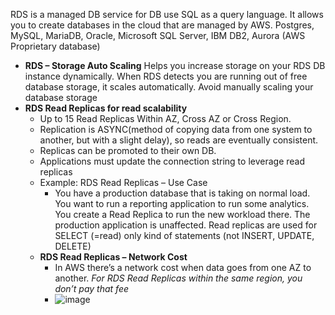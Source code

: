 RDS is a managed DB service for DB use SQL as a query language. It allows you to create databases in the cloud that are managed by AWS.
Postgres, MySQL, MariaDB, Oracle, Microsoft SQL Server, IBM DB2, Aurora (AWS Proprietary database)

- **RDS – Storage Auto Scaling** Helps you increase storage on your RDS DB instance dynamically. When RDS detects you are running out of free database storage, it scales automatically. Avoid manually scaling your database storage
- **RDS Read Replicas for read scalability**
  - Up to 15 Read Replicas Within AZ, Cross AZ or Cross Region.
  - Replication is ASYNC(method of copying data from one system to another, but with a slight delay), so reads are eventually consistent. 
  - Replicas can be promoted to their own DB.
  - Applications must update the connection string to leverage read replicas
  - Example: RDS Read Replicas – Use Case
    - You have a production database that is taking on normal load. You want to run a reporting application to run some analytics. You create a Read Replica to run the new workload there. The production application is unaffected. Read replicas are used for SELECT (=read) only kind of statements (not INSERT, UPDATE, DELETE)
  - **RDS Read Replicas – Network Cost**
    - In AWS there’s a network cost when data goes from one AZ to another. *For RDS Read Replicas within the same region, you don’t pay that fee*
    - ![image](https://github.com/user-attachments/assets/2dc36c4b-c1f2-4d9b-ba05-3aa1d592a396)
